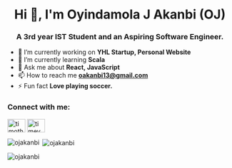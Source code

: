 

<h1 align="center">Hi 👋, I'm Oyindamola J Akanbi (OJ)</h1>
<h3 align="center">A 3rd year IST Student and an Aspiring Software Engineer.</h3>

- 🔭 I’m currently working on **YHL Startup, Personal Website**
- 🌱 I’m currently learning **Scala**
- 💬 Ask me about **React, JavaScript**
- 📫 How to reach me **oakanbi13@gmail.com**
- ⚡ Fun fact **Love playing soccer.**

<h3 align="left">Connect with me:</h3>
<p align="left">
<a href="https://linkedin.com/in/ojakanbi" target="blank"><img align="center" src="https://raw.githubusercontent.com/rahuldkjain/github-profile-readme-generator/master/src/images/icons/Social/linked-in-alt.svg" alt="timothy-alexander-b320a7242" height="30" width="40" /></a>
<a href="https://ojakanbi-ojakanbi.vercel.app/" target="blank"><img align="center" src="https://raw.githubusercontent.com/rahuldkjain/github-profile-readme-generator/master/src/images/icons/Social/github.svg" alt="timey47" height="30" width="40" /></a>
</p>


<p><img align="left" src="https://github-readme-stats.vercel.app/api/top-langs?username=ojakanbi&show_icons=true&locale=en&layout=compact" alt="ojakanbi" /></p>

<p>&nbsp;<img align="center" src="https://github-readme-stats.vercel.app/api?username=ojakanbi&show_icons=true&locale=en" alt="ojakanbi" /></p>

<p><img align="center" src="https://github-readme-streak-stats.herokuapp.com/?user=ojakanbi&" alt="ojakanbi" /></p>
